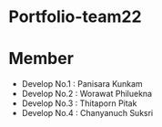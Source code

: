 # Portfolio-team22

# Member
- Develop No.1 : Panisara Kunkam
- Develop No.2 : Worawat Philuekna
- Develop No.3 : Thitaporn Pitak
- Develop No.4 : Chanyanuch Suksri